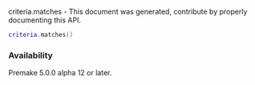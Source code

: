 criteria.matches - This document was generated, contribute by properly documenting this API.

```lua
criteria.matches()
```

### Availability ###

Premake 5.0.0 alpha 12 or later.


